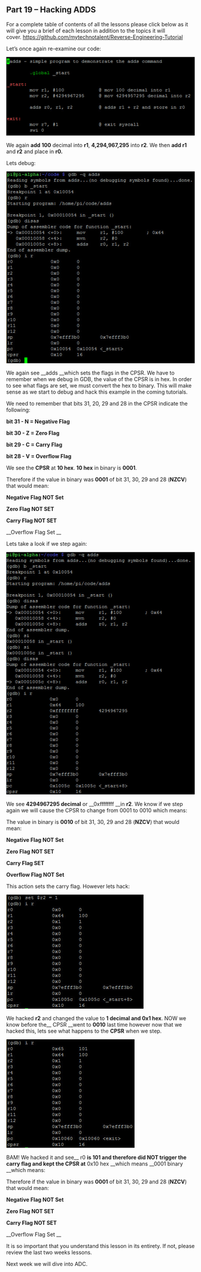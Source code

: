 ## Part 19 – Hacking ADDS

For a complete table of contents of all the lessons please click below as it will give you a brief of each lesson in addition to the topics it will cover.&nbsp;https://github.com/mytechnotalent/Reverse-Engineering-Tutorial

Let’s once again re-examine our code:

<div class="slate-resizable-image-embed slate-image-embed__resize-full-width"><img src="/imgs/1520215587042.jpg"/></div>

We again __add__ __100__ decimal into __r1__, __4,294,967,295__ into __r2__. We then __add r1__ and __r2__ and place in __r0.__

Lets debug:

<div class="slate-resizable-image-embed slate-image-embed__resize-full-width"><img src="/imgs/1520594576879.jpg"/></div>

We again see __adds __which sets the flags in the CPSR. We have to remember when we debug in GDB, the value of the CPSR is in hex. In order to see what flags are set, we must convert the hex to binary. This will make sense as we start to debug and hack this example in the coming tutorials.

We need to remember that bits 31, 20, 29 and 28 in the CPSR indicate the following:

__bit 31 - N = Negative Flag__

__bit 30 - Z = Zero Flag__

__bit 29 - C = Carry Flag__

__bit 28 - V = Overflow Flag__

We see the __CPSR__ at __10 hex__. __10 hex__ in binary is __0001__.

Therefore if the value in binary was __0001__ of bit 31, 30, 29 and 28 (__NZCV__) that would mean:

__Negative Flag NOT Set__

__Zero Flag NOT SET__

__Carry Flag NOT SET__

__Overflow Flag Set __

Lets take a look if we step again:

<div class="slate-resizable-image-embed slate-image-embed__resize-full-width"><img src="/imgs/1520149286284.jpg"/></div>

We see __4294967295 decimal__ or __0xffffffff __in __r2__. We know if we step again we will cause the CPSR to change from 0001 to 0010 which means:

The value in binary is __0010__ of bit 31, 30, 29 and 28 (__NZCV__) that would mean:

__Negative Flag NOT Set__

__Zero Flag NOT SET__

__Carry Flag SET__

__Overflow Flag NOT Set__

This action sets the carry flag. However lets hack:

<div class="slate-resizable-image-embed slate-image-embed__resize-middle"><img src="/imgs/1520147275008.jpg"/></div>

We hacked __r2__ and changed the value to __1 decimal __and__ 0x1 hex__. NOW we know before the__ CPSR __went to __0010__ last time however now that we hacked this, lets see what happens to the __CPSR__ when we step.

<div class="slate-resizable-image-embed slate-image-embed__resize-middle"><img src="/imgs/1520211562604.jpg"/></div>

BAM! We hacked it and see__ r0 __is __101__ and therefore did NOT trigger the carry flag and kept the __CPSR__ at__ 0x10 hex __which means __0001 binary __which means:

Therefore if the value in binary was __0001__ of bit 31, 30, 29 and 28 (__NZCV__) that would mean:

__Negative Flag NOT Set__

__Zero Flag NOT SET__

__Carry Flag NOT SET__

__Overflow Flag Set __

It is so important that you understand this lesson in its entirety. If not, please review the last two weeks lessons.

Next week we will dive into ADC.

  